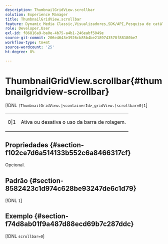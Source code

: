 ```yaml
---
description: ThumbnailGridView.scrollbar
solution: Experience Manager
title: ThumbnailGridView.scrollbar
feature: Dynamic Media Classic,Visualizadores,SDK/API,Pesquisa de catálogo eletrônico
role: Developer,User
exl-id: f86816a9-ba0e-4b75-a4b1-246eabf5049e
source-git-commit: 206e4643e3926cb85b4be2189743578f88180be7
workflow-type: tm+mt
source-wordcount: '25'
ht-degree: 8%

---
```


# ThumbnailGridView.scrollbar{#thumbnailgridview-scrollbar}

[!DNL `[ThumbnailGridView.|<containerId>_gridView.]scrollbar=0|1`]

<table id="table_70E6FDB62C2C4DBBB26BEBAD37A181AD"> 
 <tbody> 
  <tr> 
   <td> <p> <span class="codeph"> 0|1</span> </p> </td> 
   <td> <p> Ativa ou desativa o uso da barra de rolagem. </p> </td> 
  </tr> 
 </tbody> 
</table>

## Propriedades {#section-f102ce7d6a514133b552c6a8466317cf}

Opcional.

## Padrão {#section-8582423c1d974c628be93247de6c1d79}

[!DNL `1`]

## Exemplo {#section-f74d8ab01f9a487d88ecd69b7c287ddc}

[!DNL `scrollbar=0`]
